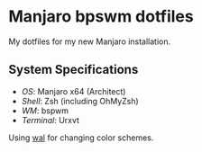 # Manjaro bpswm dotfiles

My dotfiles for my new Manjaro installation.

## System Specifications

- *OS*: Manjaro x64 (Architect)
- *Shell*: Zsh (including OhMyZsh)
- *WM*: bspwm
- *Terminal*: Urxvt

Using [wal](https://github.com/dylanaraps/pywal/) for changing color schemes.

